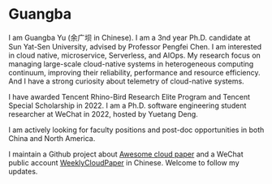 
# Guangba

I am Guangba Yu (余广坝 in Chinese). I am a 3nd year Ph.D. candidate at Sun Yat-Sen University, advised by Professor Pengfei Chen. I am interested in cloud native, microservice, Serverless, and AIOps. My research focus on managing large-scale cloud-native systems in heterogeneous computing continuum, improving their reliability, performance and resource efficiency. And I have a strong curiosity about telemetry of cloud-native systems.

I have awarded Tencent Rhino-Bird Research Elite Program and Tencent Special Scholarship in 2022. I am a Ph.D. software engineering student researcher at WeChat in 2022, hosted by Yuetang Deng.

I am actively looking for faculty positions and post-doc opportunities in both China and North America.

I maintain a Github project about [Awesome cloud paper](https://github.com/IntelligentDDS/awesome-papers) and a WeChat public account [WeeklyCloudPaper](https://yuxiaoba.github.io/authors/admin/weeklycloudpaper.jpg) in Chinese. Welcome to follow my updates.


